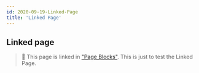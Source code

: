 ```yaml
---
id: 2020-09-19-Linked-Page
title: 'Linked Page'
---
```


## Linked page

> 🔗 This page is linked in ["Page Blocks"](https://bit.ly/3hGUlLf). This is just to test the Linked Page.





